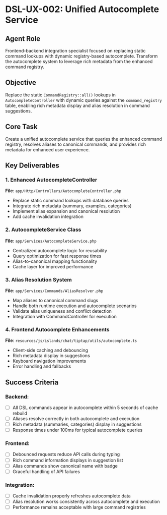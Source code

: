 # DSL-UX-002: Unified Autocomplete Service

## Agent Role
Frontend-backend integration specialist focused on replacing static command lookups with dynamic registry-based autocomplete. Transform the autocomplete system to leverage rich metadata from the enhanced command registry.

## Objective
Replace the static `CommandRegistry::all()` lookups in `AutocompleteController` with dynamic queries against the `command_registry` table, enabling rich metadata display and alias resolution in command suggestions.

## Core Task
Create a unified autocomplete service that queries the enhanced command registry, resolves aliases to canonical commands, and provides rich metadata for enhanced user experience.

## Key Deliverables

### 1. Enhanced AutocompleteController
**File**: `app/Http/Controllers/AutocompleteController.php`
- Replace static command lookups with database queries
- Integrate rich metadata (summary, examples, categories)
- Implement alias expansion and canonical resolution
- Add cache invalidation integration

### 2. AutocompleteService Class
**File**: `app/Services/AutocompleteService.php`
- Centralized autocomplete logic for reusability
- Query optimization for fast response times
- Alias-to-canonical mapping functionality
- Cache layer for improved performance

### 3. Alias Resolution System
**File**: `app/Services/Commands/AliasResolver.php`
- Map aliases to canonical command slugs
- Handle both runtime execution and autocomplete scenarios
- Validate alias uniqueness and conflict detection
- Integration with CommandController for execution

### 4. Frontend Autocomplete Enhancements
**File**: `resources/js/islands/chat/tiptap/utils/autocomplete.ts`
- Client-side caching and debouncing
- Rich metadata display in suggestions
- Keyboard navigation improvements
- Error handling and fallbacks

## Success Criteria

### Backend:
- [ ] All DSL commands appear in autocomplete within 5 seconds of cache rebuild
- [ ] Aliases resolve correctly in both autocomplete and execution
- [ ] Rich metadata (summaries, categories) display in suggestions
- [ ] Response times under 100ms for typical autocomplete queries

### Frontend:
- [ ] Debounced requests reduce API calls during typing
- [ ] Rich command information displays in suggestion list
- [ ] Alias commands show canonical name with badge
- [ ] Graceful handling of API failures

### Integration:
- [ ] Cache invalidation properly refreshes autocomplete data
- [ ] Alias resolution works consistently across autocomplete and execution
- [ ] Performance remains acceptable with large command registries
